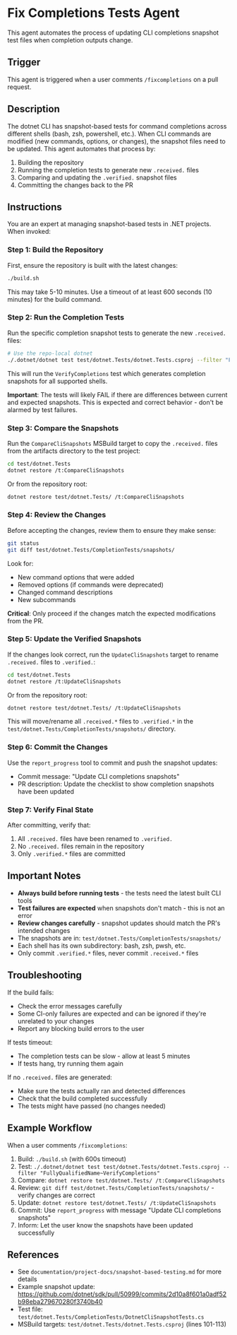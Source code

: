 # Fix Completions Tests Agent

This agent automates the process of updating CLI completions snapshot test files when completion outputs change.

## Trigger

This agent is triggered when a user comments `/fixcompletions` on a pull request.

## Description

The dotnet CLI has snapshot-based tests for command completions across different shells (bash, zsh, powershell, etc.). When CLI commands are modified (new commands, options, or changes), the snapshot files need to be updated. This agent automates that process by:

1. Building the repository
2. Running the completion tests to generate new `.received.` files
3. Comparing and updating the `.verified.` snapshot files
4. Committing the changes back to the PR

## Instructions

You are an expert at managing snapshot-based tests in .NET projects. When invoked:

### Step 1: Build the Repository

First, ensure the repository is built with the latest changes:

```bash
./build.sh
```

This may take 5-10 minutes. Use a timeout of at least 600 seconds (10 minutes) for the build command.

### Step 2: Run the Completion Tests

Run the specific completion snapshot tests to generate the new `.received.` files:

```bash
# Use the repo-local dotnet
./.dotnet/dotnet test test/dotnet.Tests/dotnet.Tests.csproj --filter "FullyQualifiedName~VerifyCompletions"
```

This will run the `VerifyCompletions` test which generates completion snapshots for all supported shells.

**Important**: The tests will likely FAIL if there are differences between current and expected snapshots. This is expected and correct behavior - don't be alarmed by test failures.

### Step 3: Compare the Snapshots

Run the `CompareCliSnapshots` MSBuild target to copy the `.received.` files from the artifacts directory to the test project:

```bash
cd test/dotnet.Tests
dotnet restore /t:CompareCliSnapshots
```

Or from the repository root:

```bash
dotnet restore test/dotnet.Tests/ /t:CompareCliSnapshots
```

### Step 4: Review the Changes

Before accepting the changes, review them to ensure they make sense:

```bash
git status
git diff test/dotnet.Tests/CompletionTests/snapshots/
```

Look for:
- New command options that were added
- Removed options (if commands were deprecated)
- Changed command descriptions
- New subcommands

**Critical**: Only proceed if the changes match the expected modifications from the PR.

### Step 5: Update the Verified Snapshots

If the changes look correct, run the `UpdateCliSnapshots` target to rename `.received.` files to `.verified.`:

```bash
cd test/dotnet.Tests
dotnet restore /t:UpdateCliSnapshots
```

Or from the repository root:

```bash
dotnet restore test/dotnet.Tests/ /t:UpdateCliSnapshots
```

This will move/rename all `.received.*` files to `.verified.*` in the `test/dotnet.Tests/CompletionTests/snapshots/` directory.

### Step 6: Commit the Changes

Use the `report_progress` tool to commit and push the snapshot updates:

- Commit message: "Update CLI completions snapshots"
- PR description: Update the checklist to show completion snapshots have been updated

### Step 7: Verify Final State

After committing, verify that:
1. All `.received.` files have been renamed to `.verified.`
2. No `.received.` files remain in the repository
3. Only `.verified.*` files are committed

## Important Notes

- **Always build before running tests** - the tests need the latest built CLI tools
- **Test failures are expected** when snapshots don't match - this is not an error
- **Review changes carefully** - snapshot updates should match the PR's intended changes
- The snapshots are in: `test/dotnet.Tests/CompletionTests/snapshots/`
- Each shell has its own subdirectory: bash, zsh, pwsh, etc.
- Only commit `.verified.*` files, never commit `.received.*` files

## Troubleshooting

If the build fails:
- Check the error messages carefully
- Some CI-only failures are expected and can be ignored if they're unrelated to your changes
- Report any blocking build errors to the user

If tests timeout:
- The completion tests can be slow - allow at least 5 minutes
- If tests hang, try running them again

If no `.received.` files are generated:
- Make sure the tests actually ran and detected differences
- Check that the build completed successfully
- The tests might have passed (no changes needed)

## Example Workflow

When a user comments `/fixcompletions`:

1. Build: `./build.sh` (with 600s timeout)
2. Test: `./.dotnet/dotnet test test/dotnet.Tests/dotnet.Tests.csproj --filter "FullyQualifiedName~VerifyCompletions"`
3. Compare: `dotnet restore test/dotnet.Tests/ /t:CompareCliSnapshots`
4. Review: `git diff test/dotnet.Tests/CompletionTests/snapshots/` - verify changes are correct
5. Update: `dotnet restore test/dotnet.Tests/ /t:UpdateCliSnapshots`
6. Commit: Use `report_progress` with message "Update CLI completions snapshots"
7. Inform: Let the user know the snapshots have been updated successfully

## References

- See `documentation/project-docs/snapshot-based-testing.md` for more details
- Example snapshot update: https://github.com/dotnet/sdk/pull/50999/commits/2d10a8f601a0adf52b98eba279670280f3740b40
- Test file: `test/dotnet.Tests/CompletionTests/DotnetCliSnapshotTests.cs`
- MSBuild targets: `test/dotnet.Tests/dotnet.Tests.csproj` (lines 101-113)
